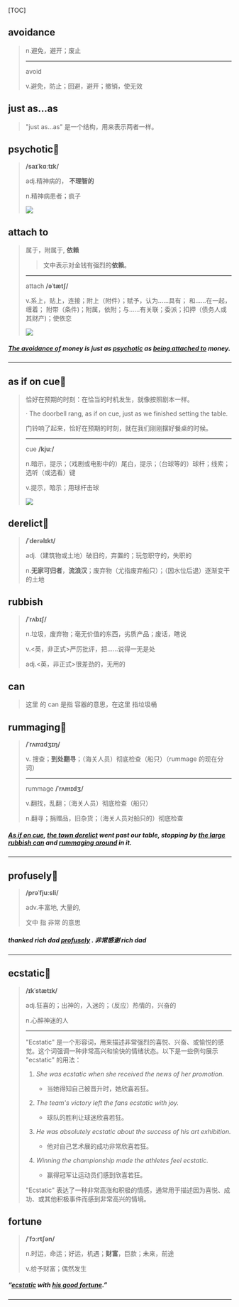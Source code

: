[TOC]

## avoidance

> n.避免，避开；废止
>
> ---
>
> avoid
>
> v.避免，防止；回避，避开；撤销，使无效

## just as...as

>  "just as...as" 是一个结构，用来表示两者一样。

## psychotic🚩

> **/saɪˈkɑːtɪk/**
>
> adj.精神病的， **不理智的**
>
> n.精神病患者；疯子
>
> ![](https://ydlunacommon-cdn.nosdn.127.net/8f587a796d4c65b35cb64e8b35685864.jpg?)

## attach to

> 属于，附属于, **依赖**
>
> > 文中表示对金钱有强烈的**依赖**。
>
> ---
>
> attach **/əˈtætʃ/**
>
> v.系上，贴上，连接；附上（附件）；赋予，认为……具有； 和……在一起，缠着； 附带（条件)；附属，依附；与……有关联；委派；扣押（债务人或其财产)；使依恋
>
> ![](https://ydlunacommon-cdn.nosdn.127.net/b3783570fc434360c518ea523a14ccbf.jpg?)

##### <u>The **avoidance** of</u> money is just as **<u>psychotic</u>** as <u>being **attached to**</u> money.

---

## as if on cue🚩

> 恰好在预期的时刻：在恰当的时机发生，就像按照剧本一样。
>
> · The doorbell rang, as if on cue, just as we finished setting the table.
>
> 门铃响了起来，恰好在预期的时刻，就在我们刚刚摆好餐桌的时候。
>
> ---
>
> cue **/kjuː/**
>
> n.暗示，提示；（戏剧或电影中的）尾白，提示；（台球等的）球杆；线索；选听（或选看）键
> 
>v.提示，暗示；用球杆击球
> 
> ![](https://ydlunacommon-cdn.nosdn.127.net/26d346b5ff6940faffe19ec1882d6b1d.jpg?)

## derelict🚩

> **/ˈderəlɪkt/**
>
> adj.（建筑物或土地）破旧的，弃置的；玩忽职守的，失职的
>
> n.**无家可归者**，**流浪汉**；废弃物（尤指废弃船只）；（因水位后退）逐渐变干的土地
>

## rubbish

> **/ˈrʌbɪʃ/**
>
> n.垃圾，废弃物；毫无价值的东西，劣质产品；废话，瞎说
>
> v.<英，非正式>严厉批评，把……说得一无是处
>
> adj.<英，非正式>很差劲的，无用的

## can

>  这里 的 can  是指 容器的意思，在这里  指垃圾桶

## rummaging🚩

> **/ˈrʌmɪdʒɪŋ/**
>
> v. 搜查；**到处翻寻**；（海关人员）彻底检查（船只）（rummage 的现在分词）
>
> ---
>
> rummage **/ˈrʌmɪdʒ/**
>
> v.翻找，乱翻；（海关人员）彻底检查（船只）
>
> n.翻寻；捐赠品，旧杂货；（海关人员对船只的）彻底检查

##### **<u>As if on cue</u>**, <u>the town **derelict**</u> went past our table, stopping by <u>the large **rubbish** **can**</u> and <u>**rummaging** around</u> in it.

---

## profusely🚩

> **/prəˈfjuːsli/**
>
> adv.丰富地, 大量的,
>
> 文中 指 非常 的意思

##### thanked rich dad **<u>profusely</u>** . 非常感谢  rich dad

---

## ecstatic🚩

> **/ɪkˈstætɪk/**
>
> adj.狂喜的；出神的，入迷的；（反应）热情的，兴奋的
>
> n.心醉神迷的人
>
> ---
>
> "Ecstatic" 是一个形容词，用来描述非常强烈的喜悦、兴奋、或愉悦的感觉。这个词强调一种非常高兴和愉快的情绪状态。以下是一些例句展示 "ecstatic" 的用法：
>
> 1. *She was ecstatic when she received the news of her promotion.*
>    - 当她得知自己被晋升时，她欣喜若狂。
>
> 2. *The team's victory left the fans ecstatic with joy.*
>    - 球队的胜利让球迷欣喜若狂。
>
> 3. *He was absolutely ecstatic about the success of his art exhibition.*
>    - 他对自己艺术展的成功非常欣喜若狂。
>
> 4. *Winning the championship made the athletes feel ecstatic.*
>    - 赢得冠军让运动员们感到欣喜若狂。
>
> "Ecstatic" 表达了一种非常高涨和积极的情感，通常用于描述因为喜悦、成功、或其他积极事件而感到非常高兴的情境。

##  fortune

> **/ˈfɔːrtʃən/**
>
> n.时运，命运；好运，机遇；**财富**，巨款；未来，前途
>
> v.给予财富；偶然发生
>

##### “<u>ecstatic</u> with <u>his good **fortune**</u>.”

---

